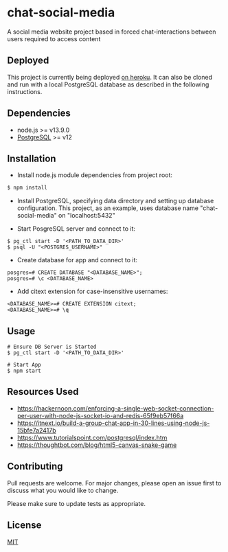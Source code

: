 # chat-social-media

A social media website project based in forced chat-interactions between users required to access content

## Deployed

This project is currently being deployed [on heroku](https://chat-social-media.herokuapp.com). It can also be cloned and run with a local PostgreSQL database as described in the following instructions.

## Dependencies
- node.js >= v13.9.0
- [PostgreSQL](https://www.postgresql.org/ "PostgreSQL Homepage") >= v12

## Installation

- Install node.js module dependencies from project root:

```bash
$ npm install
```
- Install PostgreSQL, specifying data directory and setting up database configuration. This project, as an example, uses database name "chat-social-media" on "localhost:5432"

- Start PosgreSQL server and connect to it:

```
$ pg_ctl start -D '<PATH_TO_DATA_DIR>'
$ psql -U "<POSTGRES_USERNAME>"
```
- Create database for app and connect to it:
```
posgres=# CREATE DATABASE "<DATABASE_NAME>";
posgres=# \c <DATABASE_NAME>
```

- Add citext extension for case-insensitive usernames:
```
<DATABASE_NAME>=# CREATE EXTENSION citext;
<DATABASE_NAME>=# \q
```

## Usage

```
# Ensure DB Server is Started
$ pg_ctl start -D '<PATH_TO_DATA_DIR>'

# Start App
$ npm start
```

## Resources Used
- https://hackernoon.com/enforcing-a-single-web-socket-connection-per-user-with-node-js-socket-io-and-redis-65f9eb57f66a
- https://itnext.io/build-a-group-chat-app-in-30-lines-using-node-js-15bfe7a2417b
- https://www.tutorialspoint.com/postgresql/index.htm
- https://thoughtbot.com/blog/html5-canvas-snake-game

## Contributing
Pull requests are welcome. For major changes, please open an issue first to discuss what you would like to change.

Please make sure to update tests as appropriate.

## License
[MIT](https://choosealicense.com/licenses/mit/)
